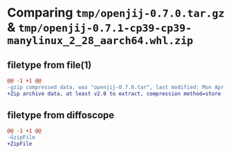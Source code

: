 # Comparing `tmp/openjij-0.7.0.tar.gz` & `tmp/openjij-0.7.1-cp39-cp39-manylinux_2_28_aarch64.whl.zip`

## filetype from file(1)

```diff
@@ -1 +1 @@
-gzip compressed data, was "openjij-0.7.0.tar", last modified: Mon Apr 10 05:30:12 2023, max compression
+Zip archive data, at least v2.0 to extract, compression method=store
```

## filetype from diffoscope

```diff
@@ -1 +1 @@
-GzipFile
+ZipFile
```


